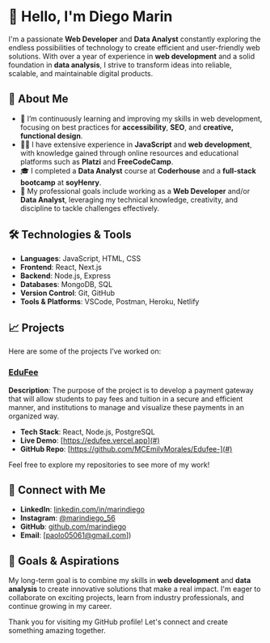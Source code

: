 # 👋 Hello, I'm Diego Marin

I'm a passionate **Web Developer** and **Data Analyst** constantly exploring the endless possibilities of technology to create efficient and user-friendly web solutions. With over a year of experience in **web development** and a solid foundation in **data analysis**, I strive to transform ideas into reliable, scalable, and maintainable digital products.

## 🚀 About Me

- 🌱 I’m continuously learning and improving my skills in web development, focusing on best practices for **accessibility**, **SEO**, and **creative, functional design**.
- 👨‍💻 I have extensive experience in **JavaScript** and **web development**, with knowledge gained through online resources and educational platforms such as **Platzi** and **FreeCodeCamp**.
- 🎓 I completed a **Data Analyst** course at **Coderhouse** and a **full-stack bootcamp** at **soyHenry**.
- 🎯 My professional goals include working as a **Web Developer** and/or **Data Analyst**, leveraging my technical knowledge, creativity, and discipline to tackle challenges effectively.

## 🛠️ Technologies & Tools

- **Languages**: JavaScript, HTML, CSS
- **Frontend**: React, Next.js
- **Backend**: Node.js, Express
- **Databases**: MongoDB, SQL
- **Version Control**: Git, GitHub
- **Tools & Platforms**: VSCode, Postman, Heroku, Netlify

## 📈 Projects

Here are some of the projects I’ve worked on:

### [EduFee](#)
**Description**: The purpose of the project is to develop a payment gateway that will allow students to pay fees and tuition in a secure and efficient manner, and institutions to manage and visualize these payments in an organized way.
- **Tech Stack**: React, Node.js, PostgreSQL
- **Live Demo**: [https://edufee.vercel.app](#)
- **GitHub Repo**: [https://github.com/MCEmilyMorales/Edufee-](#)

Feel free to explore my repositories to see more of my work!

## 🔗 Connect with Me

- **LinkedIn**: [linkedin.com/in/marindiego](https://www.linkedin.com/in/marindiego)
- **Instagram**: [@marindiego_56](https://www.instagram.com/marindiego_56/)
- **GitHub**: [github.com/marindiego](https://github.com/marindiego)
- **Email**: [paolo05061@gmail.com])

## 🎯 Goals & Aspirations

My long-term goal is to combine my skills in **web development** and **data analysis** to create innovative solutions that make a real impact. I'm eager to collaborate on exciting projects, learn from industry professionals, and continue growing in my career.

Thank you for visiting my GitHub profile! Let's connect and create something amazing together.
